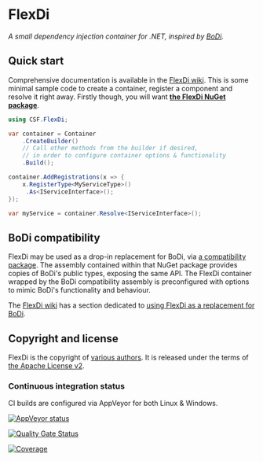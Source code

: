 # FlexDi

_A small dependency injection container for .NET, inspired by [BoDi]._

[BoDi]: https://github.com/SpecFlowOSS/BoDi

## Quick start

Comprehensive documentation is available in the [FlexDi wiki]. This is some minimal sample code to create a container, register a component and resolve it right away. Firstly though, you will want **[the FlexDi NuGet package]**.

```csharp
using CSF.FlexDi;

var container = Container
    .CreateBuilder()
    // Call other methods from the builder if desired,
    // in order to configure container options & functionality
    .Build();

container.AddRegistrations(x => {
    x.RegisterType<MyServiceType>()
     .As<IServiceInterface>();
});

var myService = container.Resolve<IServiceInterface>();
```

[FlexDi wiki]: https://github.com/csf-dev/FlexDi/wiki
[the FlexDi NuGet package]: https://www.nuget.org/packages/CSF.FlexDi

## BoDi compatibility

FlexDi may be used as a drop-in replacement for BoDi, via [a compatibility package]. The assembly contained within that NuGet package provides copies of BoDi's public types, exposing the same API. The FlexDi container wrapped by the BoDi compatibility assembly is preconfigured with options to mimic BoDi's functionality and behaviour.

The [FlexDi wiki] has a section dedicated to [using FlexDi as a replacement for BoDi].

[a compatibility package]: https://www.nuget.org/packages/CSF.FlexDi.BoDiCompatibility
[using FlexDi as a replacement for BoDi]: https://github.com/csf-dev/FlexDi/wiki/BoDiReplacement

## Copyright and license

FlexDi is the copyright of [various authors]. It is released under the terms of [the Apache License v2].

[various authors]: NOTICE.txt
[the Apache License v2]: LICENSE.txt

### Continuous integration status

CI builds are configured via AppVeyor for both Linux & Windows.

[![AppVeyor status](https://ci.appveyor.com/api/projects/status/u9u4f99p45jyhd6u?svg=true)](https://ci.appveyor.com/project/craigfowler/flexdi)

[![Quality Gate Status](https://sonarcloud.io/api/project_badges/measure?project=CSF.FlexDi&metric=alert_status)](https://sonarcloud.io/summary/new_code?id=CSF.FlexDi)

[![Coverage](https://sonarcloud.io/api/project_badges/measure?project=CSF.FlexDi&metric=coverage)](https://sonarcloud.io/summary/new_code?id=CSF.FlexDi)
